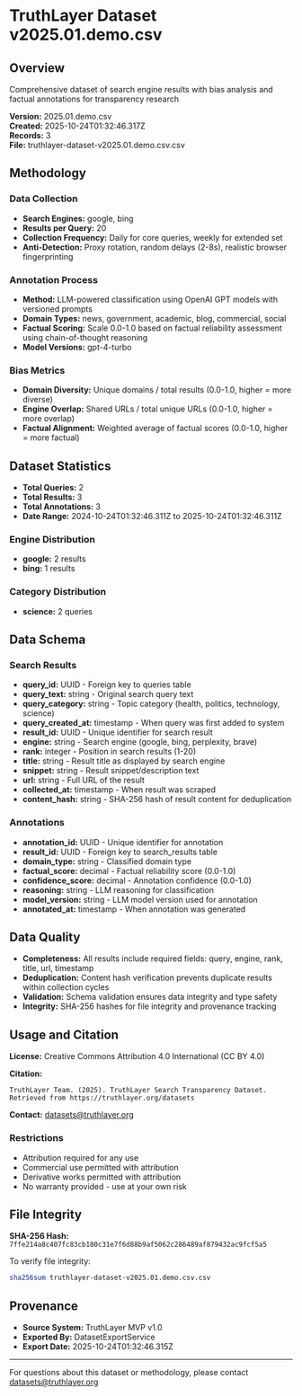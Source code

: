 # TruthLayer Dataset v2025.01.demo.csv

## Overview

Comprehensive dataset of search engine results with bias analysis and factual annotations for transparency research

**Version:** 2025.01.demo.csv  
**Created:** 2025-10-24T01:32:46.317Z  
**Records:** 3  
**File:** truthlayer-dataset-v2025.01.demo.csv.csv  

## Methodology

### Data Collection

- **Search Engines:** google, bing
- **Results per Query:** 20
- **Collection Frequency:** Daily for core queries, weekly for extended set
- **Anti-Detection:** Proxy rotation, random delays (2-8s), realistic browser fingerprinting

### Annotation Process

- **Method:** LLM-powered classification using OpenAI GPT models with versioned prompts
- **Domain Types:** news, government, academic, blog, commercial, social
- **Factual Scoring:** Scale 0.0-1.0 based on factual reliability assessment using chain-of-thought reasoning
- **Model Versions:** gpt-4-turbo

### Bias Metrics

- **Domain Diversity:** Unique domains / total results (0.0-1.0, higher = more diverse)
- **Engine Overlap:** Shared URLs / total unique URLs (0.0-1.0, higher = more overlap)
- **Factual Alignment:** Weighted average of factual scores (0.0-1.0, higher = more factual)

## Dataset Statistics

- **Total Queries:** 2
- **Total Results:** 3
- **Total Annotations:** 3
- **Date Range:** 2024-10-24T01:32:46.311Z to 2025-10-24T01:32:46.311Z

### Engine Distribution

- **google:** 2 results
- **bing:** 1 results

### Category Distribution

- **science:** 2 queries

## Data Schema

### Search Results

- **query_id:** UUID - Foreign key to queries table
- **query_text:** string - Original search query text
- **query_category:** string - Topic category (health, politics, technology, science)
- **query_created_at:** timestamp - When query was first added to system
- **result_id:** UUID - Unique identifier for search result
- **engine:** string - Search engine (google, bing, perplexity, brave)
- **rank:** integer - Position in search results (1-20)
- **title:** string - Result title as displayed by search engine
- **snippet:** string - Result snippet/description text
- **url:** string - Full URL of the result
- **collected_at:** timestamp - When result was scraped
- **content_hash:** string - SHA-256 hash of result content for deduplication

### Annotations

- **annotation_id:** UUID - Unique identifier for annotation
- **result_id:** UUID - Foreign key to search_results table
- **domain_type:** string - Classified domain type
- **factual_score:** decimal - Factual reliability score (0.0-1.0)
- **confidence_score:** decimal - Annotation confidence (0.0-1.0)
- **reasoning:** string - LLM reasoning for classification
- **model_version:** string - LLM model version used for annotation
- **annotated_at:** timestamp - When annotation was generated

## Data Quality

- **Completeness:** All results include required fields: query, engine, rank, title, url, timestamp
- **Deduplication:** Content hash verification prevents duplicate results within collection cycles
- **Validation:** Schema validation ensures data integrity and type safety
- **Integrity:** SHA-256 hashes for file integrity and provenance tracking

## Usage and Citation

**License:** Creative Commons Attribution 4.0 International (CC BY 4.0)

**Citation:**
```
TruthLayer Team. (2025). TruthLayer Search Transparency Dataset. Retrieved from https://truthlayer.org/datasets
```

**Contact:** datasets@truthlayer.org

### Restrictions

- Attribution required for any use
- Commercial use permitted with attribution
- Derivative works permitted with attribution
- No warranty provided - use at your own risk

## File Integrity

**SHA-256 Hash:** `7ffe214a8c407fc83cb180c31e7f6d88b9af5062c286489af879432ac9fcf5a5`

To verify file integrity:
```bash
sha256sum truthlayer-dataset-v2025.01.demo.csv.csv
```

## Provenance

- **Source System:** TruthLayer MVP v1.0
- **Exported By:** DatasetExportService
- **Export Date:** 2025-10-24T01:32:46.315Z

---

For questions about this dataset or methodology, please contact datasets@truthlayer.org
